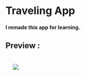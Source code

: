 # Traveling App

#### I remade this app for learning.

## Preview :

<div>
  <img src="https://github.com/user-attachments/assets/a9a5054a-b5c0-4177-8cb9-b44d4fbd24b5" style="padding: 20px;" />
</div>
